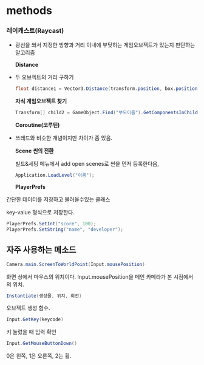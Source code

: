 # methods

### 레이캐스트\(Raycast\)

* 광선을 쏴서 지정한 방향과 거리 이내에 부딪히는 게임오브젝트가 있는지 판단하는 알고리즘

  **Distance**

* 두 오브젝트의 거리 구하기

  ```csharp
  float distance1 = Vector3.Distance(transform.position, box.position);
  ```

  **자식 게임오브젝트 찾기**

  ```csharp
  Transform[] child2 = GameObject.Find("부모이름").GetComponentsInChildren<Transform>();
  ```

  **Coroutine\(코루틴\)**

* 쓰레드와 비슷한 개념이지만 차이가 좀 있음.

  **Scene 씬의 전환**

  빌드&세팅 메뉴에서 add open scenes로 씬을 먼저 등록한다음,

  ```csharp
  Application.LoadLevel("이름");
  ```

  **PlayerPrefs**

간단한 데이터를 저장하고 불러올수있는 클래스

key-value 형식으로 저장한다.

```csharp
PlayerPrefs.SetInt("score", 100);
PlayerPrefs.SetString("name", "developer");
```

## 자주 사용하는 메소드

```csharp
Camera.main.ScreenToWorldPoint(Input.mousePosition)
```

화면 상에서 마우스의 위치이다. Input.mousePosition을 메인 카메라가 본 시점에서의 위치.

```csharp
Instantiate(생성물, 위치, 회전)
```

오브젝트 생성 함수.

```csharp
Input.GetKey(keycode)
```

키 눌렀을 때 입력 확인

```csharp
Input.GetMouseButtonDown()
```

0은 왼쪽, 1은 오른쪽, 2는 휠.

